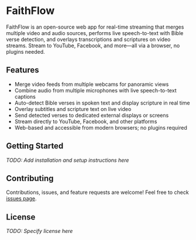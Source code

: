 # FaithFlow

FaithFlow is an open-source web app for real-time streaming that merges multiple video and audio sources, performs live speech-to-text with Bible verse detection, and overlays transcriptions and scriptures on video streams. Stream to YouTube, Facebook, and more—all via a browser, no plugins needed.

## Features

- Merge video feeds from multiple webcams for panoramic views  
- Combine audio from multiple microphones with live speech-to-text captions  
- Auto-detect Bible verses in spoken text and display scripture in real time  
- Overlay subtitles and scripture text on live video  
- Send detected verses to dedicated external displays or screens  
- Stream directly to YouTube, Facebook, and other platforms  
- Web-based and accessible from modern browsers; no plugins required

## Getting Started

_TODO: Add installation and setup instructions here_

## Contributing

Contributions, issues, and feature requests are welcome! Feel free to check [issues page](./issues).

## License

_TODO: Specify license here_
